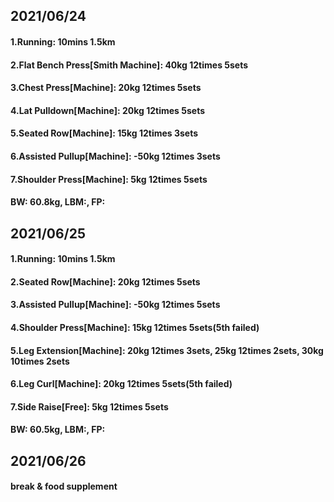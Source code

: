 ## 2021/06/24

#### 1.Running: 10mins 1.5km
#### 2.Flat Bench Press\[Smith Machine\]: 40kg 12times 5sets
#### 3.Chest Press\[Machine\]: 20kg 12times 5sets
#### 4.Lat Pulldown\[Machine\]: 20kg 12times 5sets
#### 5.Seated Row\[Machine\]: 15kg 12times 3sets
#### 6.Assisted Pullup\[Machine\]: -50kg 12times 3sets
#### 7.Shoulder Press\[Machine\]: 5kg 12times 5sets
#### BW: 60.8kg, LBM:, FP:

## 2021/06/25
#### 1.Running: 10mins 1.5km
#### 2.Seated Row\[Machine\]: 20kg 12times 5sets
#### 3.Assisted Pullup\[Machine\]: -50kg 12times 5sets
#### 4.Shoulder Press\[Machine\]: 15kg 12times 5sets(5th failed)
#### 5.Leg Extension\[Machine\]: 20kg 12times 3sets, 25kg 12times 2sets, 30kg 10times 2sets
#### 6.Leg Curl\[Machine\]: 20kg 12times 5sets(5th failed)
#### 7.Side Raise\[Free\]: 5kg 12times 5sets
#### BW: 60.5kg, LBM:, FP:

## 2021/06/26
#### break & food supplement
